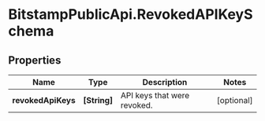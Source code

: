 # BitstampPublicApi.RevokedAPIKeySchema

## Properties

Name | Type | Description | Notes
------------ | ------------- | ------------- | -------------
**revokedApiKeys** | **[String]** | API keys that were revoked. | [optional] 


